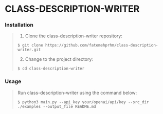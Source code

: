 <p align="left">
    <h1 align="left">CLASS-DESCRIPTION-WRITER</h1>
</p>

###  Installation

> 1. Clone the class-description-writer repository:
>
> ```console
> $ git clone https://github.com/fatemehprhm/class-description-writer.git
> ```
>
> 2. Change to the project directory:
> ```console
> $ cd class-description-writer
> ```

###  Usage


> Run class-description-writer using the command below:
> ```console
> $ python3 main.py --api_key your/openai/api/key --src_dir ./examples --output_file README.md
> ```
